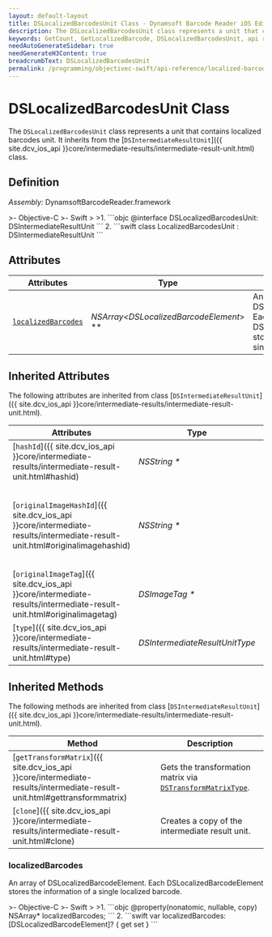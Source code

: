 ```yaml
---
layout: default-layout
title: DSLocalizedBarcodesUnit Class - Dynamsoft Barcode Reader iOS Edition
description: The DSLocalizedBarcodesUnit class represents a unit that contains localized barcodes unit. It inherits from the DSIntermediateResultUnit class.
keywords: GetCount, GetLocalizedBarcode, DSLocalizedBarcodesUnit, api reference
needAutoGenerateSidebar: true
needGenerateH3Content: true
breadcrumbText: DSLocalizedBarcodesUnit
permalink: /programming/objectivec-swift/api-reference/localized-barcodes-unit.html
---
```


# DSLocalizedBarcodesUnit Class

The `DSLocalizedBarcodesUnit` class represents a unit that contains localized barcodes unit. It inherits from the [`DSIntermediateResultUnit`]({{ site.dcv_ios_api }}core/intermediate-results/intermediate-result-unit.html) class.

## Definition

*Assembly:* DynamsoftBarcodeReader.framework

<div class="sample-code-prefix"></div>
>- Objective-C
>- Swift
>
>1. 
```objc
@interface DSLocalizedBarcodesUnit: DSIntermediateResultUnit
```
2. 
```swift
class LocalizedBarcodesUnit : DSIntermediateResultUnit
```

## Attributes

| Attributes    | Type | Description |
| ------------- | ---- | ----------- |
| [`localizedBarcodes`](#localizedbarcodes) | *NSArray<DSLocalizedBarcodeElement*> \** |An array of DSLocalizedBarcodeElement. Each DSLocalizedBarcodeElement stores the information of a single localized barcode. |

## Inherited Attributes

The following attributes are inherited from class [`DSIntermediateResultUnit`]({{ site.dcv_ios_api }}core/intermediate-results/intermediate-result-unit.html).

| Attributes | Type | Description |
| ---------- | ---- | ----------- |
| [`hashId`]({{ site.dcv_ios_api }}core/intermediate-results/intermediate-result-unit.html#hashid) | *NSString \** | The hash ID of the unit. |
| [`originalImageHashId`]({{ site.dcv_ios_api }}core/intermediate-results/intermediate-result-unit.html#originalimagehashid) | *NSString \** | The hash ID of the original image. You can use this ID to get the original image via [`DSIntermediateResultManager`]({{ site.dcv_ios_api }}core/intermediate-results/intermediate-result-manager.html) class. |
| [`originalImageTag`]({{ site.dcv_ios_api }}core/intermediate-results/intermediate-result-unit.html#originalimagetag) | *DSImageTag \** | The image tag of the original image. |
| [`type`]({{ site.dcv_ios_api }}core/intermediate-results/intermediate-result-unit.html#type) | *DSIntermediateResultUnitType* | The type of the intermediate result unit. |

## Inherited Methods

The following methods are inherited from class [`DSIntermediateResultUnit`]({{ site.dcv_ios_api }}core/intermediate-results/intermediate-result-unit.html).

| Method | Description |
|------- |-------------|
| [`getTransformMatrix`]({{ site.dcv_ios_api }}core/intermediate-results/intermediate-result-unit.html#gettransformmatrix) | Gets the transformation matrix via [`DSTransformMatrixType`]({{site.enums}}core/transform-matrix-type.html). |
| [`clone`]({{ site.dcv_ios_api }}core/intermediate-results/intermediate-result-unit.html#clone) | Creates a copy of the intermediate result unit. |

### localizedBarcodes

An array of DSLocalizedBarcodeElement. Each DSLocalizedBarcodeElement stores the information of a single localized barcode.

<div class="sample-code-prefix"></div>
>- Objective-C
>- Swift
>
>1. 
```objc
@property(nonatomic, nullable, copy) NSArray<DSLocalizedBarcodeElement*>* localizedBarcodes;
```
2. 
```swift
var localizedBarcodes: [DSLocalizedBarcodeElement]? { get set }
```
